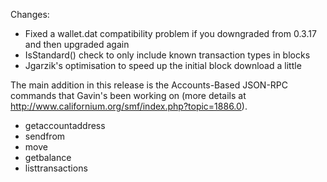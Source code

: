 Changes:
* Fixed a wallet.dat compatibility problem if you downgraded from 0.3.17 and then upgraded again
* IsStandard() check to only include known transaction types in blocks
* Jgarzik's optimisation to speed up the initial block download a little

The main addition in this release is the Accounts-Based JSON-RPC commands that Gavin's been working on (more details at http://www.californium.org/smf/index.php?topic=1886.0).  
* getaccountaddress
* sendfrom
* move
* getbalance
* listtransactions
